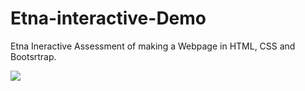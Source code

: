 # Etna-interactive-Demo
Etna Ineractive Assessment of making a Webpage in HTML, CSS and Bootsrtrap. 

![](EtnaInteractiveGif.gif)